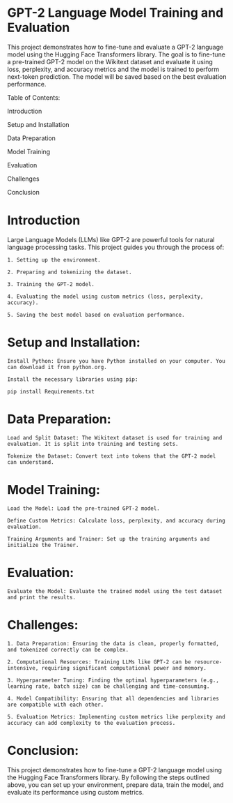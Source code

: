 # GPT-2 Language Model Training and Evaluation

This project demonstrates how to fine-tune and evaluate a GPT-2 language model using the Hugging Face Transformers library. The goal is to fine-tune a pre-trained GPT-2 model on the Wikitext dataset and evaluate it using loss, perplexity, and accuracy metrics and  the model is trained to perform next-token prediction. The model will be saved based on the best evaluation performance.

Table of Contents:

Introduction

Setup and Installation

Data Preparation

Model Training

Evaluation

Challenges

Conclusion

# Introduction

Large Language Models (LLMs) like GPT-2 are powerful tools for natural language processing tasks. This project guides you through the process of:

    1. Setting up the environment. 

    2. Preparing and tokenizing the dataset.

    3. Training the GPT-2 model.

    4. Evaluating the model using custom metrics (loss, perplexity, accuracy).

    5. Saving the best model based on evaluation performance.

# Setup and Installation:

    Install Python: Ensure you have Python installed on your computer. You can download it from python.org.

    Install the necessary libraries using pip:

    pip install Requirements.txt

# Data Preparation:

    Load and Split Dataset: The Wikitext dataset is used for training and evaluation. It is split into training and testing sets.

    Tokenize the Dataset: Convert text into tokens that the GPT-2 model can understand.

# Model Training:

    Load the Model: Load the pre-trained GPT-2 model.

    Define Custom Metrics: Calculate loss, perplexity, and accuracy during evaluation.

    Training Arguments and Trainer: Set up the training arguments and initialize the Trainer.

# Evaluation:

    Evaluate the Model: Evaluate the trained model using the test dataset and print the results.

# Challenges:
    1. Data Preparation: Ensuring the data is clean, properly formatted, and tokenized correctly can be complex.

    2. Computational Resources: Training LLMs like GPT-2 can be resource-intensive, requiring significant computational power and memory.

    3. Hyperparameter Tuning: Finding the optimal hyperparameters (e.g., learning rate, batch size) can be challenging and time-consuming.

    4. Model Compatibility: Ensuring that all dependencies and libraries are compatible with each other.

    5. Evaluation Metrics: Implementing custom metrics like perplexity and accuracy can add complexity to the evaluation process.

# Conclusion:
This project demonstrates how to fine-tune a GPT-2 language model using the Hugging Face Transformers library. By following the steps outlined above, you can set up your environment, prepare data, train the model, and evaluate its performance using custom metrics.